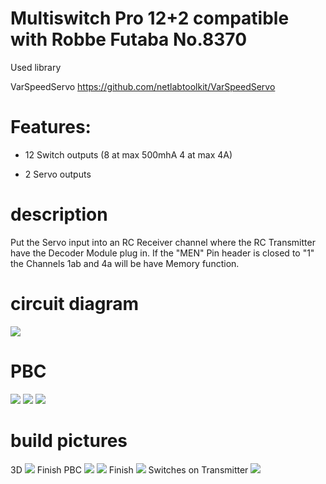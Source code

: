 # Multiswitch Pro 12+2 compatible with Robbe Futaba No.8370

Used library

VarSpeedServo https://github.com/netlabtoolkit/VarSpeedServo

# Features:
- 12 Switch outputs (8 at max 500mhA 4 at max 4A)

- 2 Servo outputs
 
# description
Put the Servo input into an RC Receiver channel where the RC Transmitter have the Decoder Module plug in.
If the "MEN" Pin header is closed to "1" the Channels 1ab and 4a will be have Memory function.
 
# circuit diagram
![](https://github.com/Ziege-One/Multiswitch_Prop_12_2/blob/master/doku/Multiswitch_Prop_12_2_sch.png?raw=true)

# PBC
![](https://github.com/Ziege-One/Multiswitch_Prop_12_2/blob/master/doku/Multiswitch_Prop_12_2_brd.png?raw=true)
![](https://github.com/Ziege-One/Multiswitch_Prop_12_2/blob/master/doku/Multiswitch_Prop_12_2_brd_front.jpg?raw=true)
![](https://github.com/Ziege-One/Multiswitch_Prop_12_2/blob/master/doku/Multiswitch_Prop_12_2_brd_back.jpg?raw=true)


# build pictures
3D
![](https://github.com/Ziege-One/Multiswitch_Prop_12_2/blob/master/doku/Multiswitch_Prop_12_2_3d.png?raw=true)
Finish PBC
![](https://github.com/Ziege-One/Multiswitch_Prop_12_2/blob/master/doku/Multiswitch_Prop_12_2_brd_back_finish.jpg?raw=true)
![](https://github.com/Ziege-One/Multiswitch_Prop_12_2/blob/master/doku/Multiswitch_Prop_12_2_brd_front_finish.jpg?raw=true)
Finish
![](https://github.com/Ziege-One/Multiswitch_Prop_12_2/blob/master/doku/Multiswitch_Prop_12_2_finish.jpg?raw=true)
Switches on Transmitter
![](https://github.com/Ziege-One/Multiswitch_Prop_12_2/blob/master/doku/Schalter_Multiswitch_Prop_12_2.jpg?raw=true)